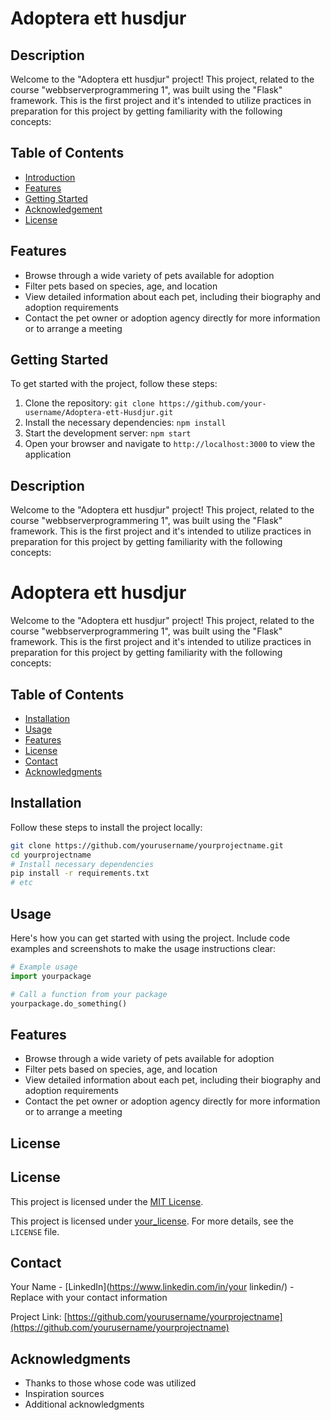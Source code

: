 # Adoptera ett husdjur

## Description
Welcome to the "Adoptera ett husdjur" project! This project, related to the course "webbserverprogrammering 1", was built using the "Flask" framework. This is the first project and it's intended to utilize practices in preparation for this project by getting familiarity with the following concepts:



## Table of Contents
- [Introduction](#introduction)
- [Features](#features)
- [Getting Started](#getting-started)
- [Acknowledgement](#acknowledgment)
- [License](#license)



## Features
- Browse through a wide variety of pets available for adoption
- Filter pets based on species, age, and location
- View detailed information about each pet, including their biography and adoption requirements
- Contact the pet owner or adoption agency directly for more information or to arrange a meeting

## Getting Started
To get started with the project, follow these steps:

1. Clone the repository: `git clone https://github.com/your-username/Adoptera-ett-Husdjur.git`
2. Install the necessary dependencies: `npm install`
3. Start the development server: `npm start`
4. Open your browser and navigate to `http://localhost:3000` to view the application



## Description
Welcome to the "Adoptera ett husdjur" project! This project, related to the course "webbserverprogrammering 1", was built using the "Flask" framework. This is the first project and it's intended to utilize practices in preparation for this project by getting familiarity with the following concepts:




# Adoptera ett husdjur

Welcome to the "Adoptera ett husdjur" project! This project, related to the course "webbserverprogrammering 1", was built using the "Flask" framework. This is the first project and it's intended to utilize practices in preparation for this project by getting familiarity with the following concepts:

## Table of Contents

- [Installation](#installation)
- [Usage](#usage)
- [Features](#features)
- [License](#license)
- [Contact](#contact)
- [Acknowledgments](#acknowledgments)

## Installation

Follow these steps to install the project locally:

```bash
git clone https://github.com/yourusername/yourprojectname.git
cd yourprojectname
# Install necessary dependencies
pip install -r requirements.txt
# etc
```

## Usage

Here's how you can get started with using the project. Include code examples and screenshots to make the usage instructions clear:

```python
# Example usage
import yourpackage

# Call a function from your package
yourpackage.do_something()
```

## Features
- Browse through a wide variety of pets available for adoption
- Filter pets based on species, age, and location
- View detailed information about each pet, including their biography and adoption requirements
- Contact the pet owner or adoption agency directly for more information or to arrange a meeting

## License

## License
This project is licensed under the [MIT License](LICENSE).


This project is licensed under [your_license](./LICENSE). For more details, see the `LICENSE` file.

## Contact

Your Name - [LinkedIn](https://www.linkedin.com/in/your linkedin/) - Replace with your contact information

Project Link: [https://github.com/yourusername/yourprojectname](https://github.com/yourusername/yourprojectname)

## Acknowledgments

- Thanks to those whose code was utilized
- Inspiration sources
- Additional acknowledgments


